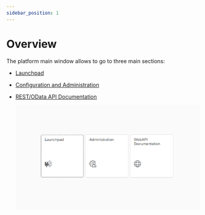 ```yaml
---
sidebar_position: 1
---
```


# Overview

The platform main window allows to go to three main sections:

- [Launchpad](../appengine-users-guide/launchpad.md)
- [Configuration and Administration](../administrators-guide/configuration-and-administration/configuration.md)
- [REST/OData API Documentation](../developers-guide/rest-odata-api/rest-odata-api-documentation.md)

    ![AppEngine User's Guide](./media/overview/image2019-6-4-17-55-9.png)
